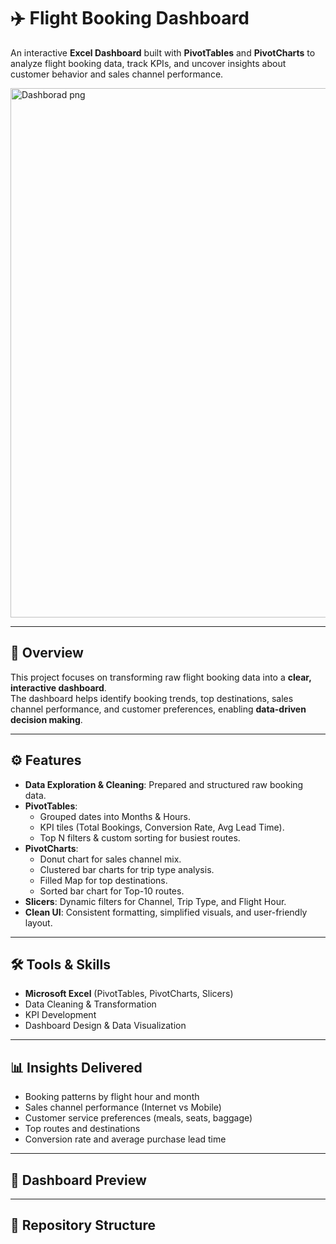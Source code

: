 
# ✈️ Flight Booking Dashboard  
An interactive **Excel Dashboard** built with **PivotTables** and **PivotCharts** to analyze flight booking data, track KPIs, and uncover insights about customer behavior and sales channel performance.  

<img width="1881" height="847" alt="Dashborad png" src="https://github.com/user-attachments/assets/1d28c5a9-e597-4ec3-bd95-9d39e5ca2a54" />

---

## 📖 Overview  
This project focuses on transforming raw flight booking data into a **clear, interactive dashboard**.  
The dashboard helps identify booking trends, top destinations, sales channel performance, and customer preferences, enabling **data-driven decision making**.  

---

## ⚙️ Features  
- **Data Exploration & Cleaning**: Prepared and structured raw booking data.  
- **PivotTables**:  
  - Grouped dates into Months & Hours.  
  - KPI tiles (Total Bookings, Conversion Rate, Avg Lead Time).  
  - Top N filters & custom sorting for busiest routes.  
- **PivotCharts**:  
  - Donut chart for sales channel mix.  
  - Clustered bar charts for trip type analysis.  
  - Filled Map for top destinations.  
  - Sorted bar chart for Top-10 routes.  
- **Slicers**: Dynamic filters for Channel, Trip Type, and Flight Hour.  
- **Clean UI**: Consistent formatting, simplified visuals, and user-friendly layout.  

---

## 🛠️ Tools & Skills  
- **Microsoft Excel** (PivotTables, PivotCharts, Slicers)  
- Data Cleaning & Transformation  
- KPI Development  
- Dashboard Design & Data Visualization  

---

## 📊 Insights Delivered  
- Booking patterns by flight hour and month  
- Sales channel performance (Internet vs Mobile)  
- Customer service preferences (meals, seats, baggage)  
- Top routes and destinations  
- Conversion rate and average purchase lead time  



---

## 📸 Dashboard Preview  
---

## 📂 Repository Structure  
